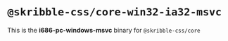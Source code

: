 # `@skribble-css/core-win32-ia32-msvc`

This is the **i686-pc-windows-msvc** binary for `@skribble-css/core`
